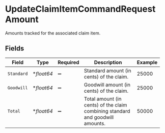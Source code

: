 # UpdateClaimItemCommandRequestAmount

Amounts tracked for the associated claim item.


## Fields

| Field                                                                         | Type                                                                          | Required                                                                      | Description                                                                   | Example                                                                       |
| ----------------------------------------------------------------------------- | ----------------------------------------------------------------------------- | ----------------------------------------------------------------------------- | ----------------------------------------------------------------------------- | ----------------------------------------------------------------------------- |
| `Standard`                                                                    | **float64*                                                                    | :heavy_minus_sign:                                                            | Standard amount (in cents) of the claim.                                      | 25000                                                                         |
| `Goodwill`                                                                    | **float64*                                                                    | :heavy_minus_sign:                                                            | Goodwill amount (in cents) of the claim.                                      | 25000                                                                         |
| `Total`                                                                       | **float64*                                                                    | :heavy_minus_sign:                                                            | Total amount (in cents) of the claim combining standard and goodwill amounts. | 50000                                                                         |